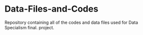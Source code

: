 # Data-Files-and-Codes
Repository containing all of the codes and data files used for Data Specialism final. project.
